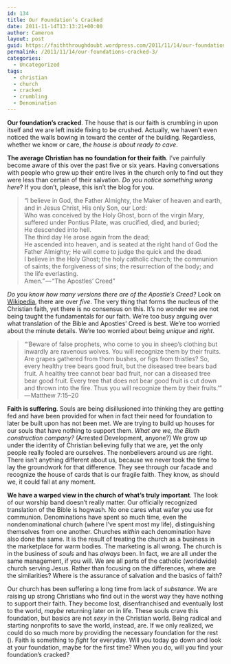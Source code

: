 ```yaml
---
id: 134
title: Our Foundation’s Cracked
date: 2011-11-14T13:13:21+00:00
author: Cameron
layout: post
guid: https://faiththroughdoubt.wordpress.com/2011/11/14/our-foundations-cracked/
permalink: /2011/11/14/our-foundations-cracked-3/
categories:
  - Uncategorized
tags:
  - christian
  - church
  - cracked
  - crumbling
  - Denomination
---
```

**Our foundation’s cracked**. The house that is our faith is crumbling in upon itself and we are left inside fixing to be crushed. Actually, we haven’t even noticed the walls bowing in toward the center of the building. Regardless, whether we know or care, _the house is about ready to cave_.

**The average Christian has no foundation for their faith**. I’ve painfully become aware of this over the past five or six years. Having conversations with people who grew up their entire lives in the church only to find out they were less than certain of their salvation. _Do you notice something wrong here_? If you don’t, please, this isn’t the blog for you.

> “I believe in God, the Father Almighty, the Maker of heaven and earth, and in Jesus Christ, His only Son, our Lord:  
> Who was conceived by the Holy Ghost, born of the virgin Mary, suffered under Pontius Pilate, was crucified, died, and buried;  
> He descended into hell.  
> The third day He arose again from the dead;  
> He ascended into heaven, and is seated at the right hand of God the Father Almighty; He will come to judge the quick and the dead.  
> I believe in the Holy Ghost; the holy catholic church; the communion of saints; the forgiveness of sins; the resurrection of the body; and the life everlasting.  
> Amen.” — “The Apostles’ Creed”

_Do you know how many versions there are of the Apostle’s Creed?_ Look on <a href="http://en.wikipedia.org/wiki/Apostles%27_Creed" target="_blank">Wikipedia</a>, there are over _five_. The very thing that forms the nucleus of the Christian faith, yet there is no consensus on this. It’s no wonder we are not being taught the fundamentals for our faith. We’re too busy arguing over what translation of the Bible and Apostles’ Creed is best. We’re too worried about the minute details. We’re too worried about being _unique_ and _right_.

> “‘Beware of false prophets, who come to you in sheep’s clothing but inwardly are ravenous wolves. You will recognize them by their fruits. Are grapes gathered from thorn bushes, or figs from thistles? So, every healthy tree bears good fruit, but the diseased tree bears bad fruit. A healthy tree cannot bear bad fruit, nor can a diseased tree bear good fruit. Every tree that does not bear good fruit is cut down and thrown into the fire. Thus you will recognize them by their fruits.’” — Matthew 7:15–20

**Faith is suffering**. Souls are being disillusioned into thinking they are getting fed and have been provided for when in fact their need for foundation to later be built upon has not been met. We are trying to build up houses for our souls that have nothing to support them. _What are we, the Bluth construction company?_ (Arrested Development, anyone?) We grow up under the identity of Christian believing fully that we are, yet the only people really fooled are ourselves. The nonbelievers around us are right. There isn’t anything different about us, because we never took the time to lay the groundwork for that difference. They see through our facade and recognize the house of cards that is our fragile faith. They know, as should we, it could fall at any moment.

**We have a warped view in the church of what’s truly important**. The look of our worship band doesn’t really matter. Our officially recognized translation of the Bible is hogwash. No one cares what wafer you use for communion. Denominations have spent so much time, even the nondenominational church (where I’ve spent most my life), distinguishing themselves from one another. Churches _within_ each denomination have also done the same. It is the result of treating the church as a business in the marketplace for warm bodies. The marketing is all wrong. The church is in the business of _souls_ and has _always_ been. In fact, we are all under the same management, if you will. We are all parts of the catholic (worldwide) church serving Jesus. Rather than focusing on the differences, where are the similarities? Where is the assurance of salvation and the basics of faith?

Our church has been suffering a long time from lack of _substance_. We are raising up strong Christians who find out in the worst way they have nothing to support their faith. They become lost, disenfranchised and eventually lost to the world, _maybe_ returning later on in life. These souls crave this foundation, but basics are not _sexy_ in the Christian world. Being radical and starting nonprofits to save the world, instead, are. If we only realized, we could do so much more by providing the necessary foundation for the rest (). Faith is something to _fight_ for everyday. Will you today go down and look at your foundation, maybe for the first time? When you do, will you find your foundation’s cracked?